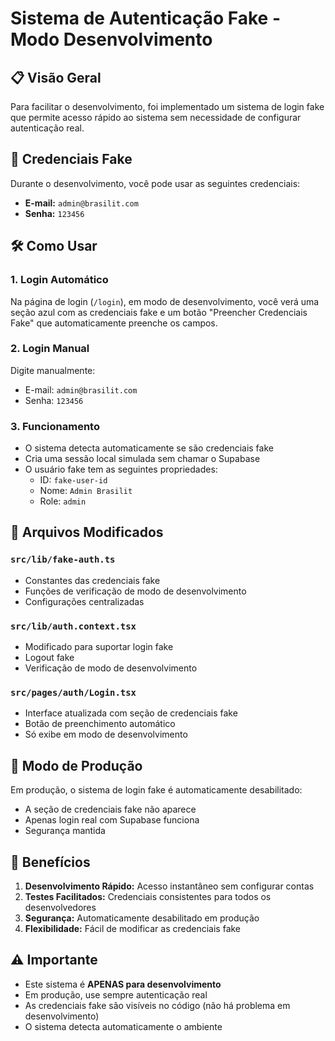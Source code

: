# Sistema de Autenticação Fake - Modo Desenvolvimento

## 📋 Visão Geral

Para facilitar o desenvolvimento, foi implementado um sistema de login fake que permite acesso rápido ao sistema sem necessidade de configurar autenticação real.

## 🔑 Credenciais Fake

Durante o desenvolvimento, você pode usar as seguintes credenciais:

- **E-mail:** `admin@brasilit.com`
- **Senha:** `123456`

## 🛠️ Como Usar

### 1. Login Automático
Na página de login (`/login`), em modo de desenvolvimento, você verá uma seção azul com as credenciais fake e um botão "Preencher Credenciais Fake" que automaticamente preenche os campos.

### 2. Login Manual
Digite manualmente:
- E-mail: `admin@brasilit.com`
- Senha: `123456`

### 3. Funcionamento
- O sistema detecta automaticamente se são credenciais fake
- Cria uma sessão local simulada sem chamar o Supabase
- O usuário fake tem as seguintes propriedades:
  - ID: `fake-user-id`
  - Nome: `Admin Brasilit`
  - Role: `admin`

## 🔧 Arquivos Modificados

### `src/lib/fake-auth.ts`
- Constantes das credenciais fake
- Funções de verificação de modo de desenvolvimento
- Configurações centralizadas

### `src/lib/auth.context.tsx`
- Modificado para suportar login fake
- Logout fake
- Verificação de modo de desenvolvimento

### `src/pages/auth/Login.tsx`
- Interface atualizada com seção de credenciais fake
- Botão de preenchimento automático
- Só exibe em modo de desenvolvimento

## 🚀 Modo de Produção

Em produção, o sistema de login fake é automaticamente desabilitado:
- A seção de credenciais fake não aparece
- Apenas login real com Supabase funciona
- Segurança mantida

## 🎯 Benefícios

1. **Desenvolvimento Rápido:** Acesso instantâneo sem configurar contas
2. **Testes Facilitados:** Credenciais consistentes para todos os desenvolvedores
3. **Segurança:** Automaticamente desabilitado em produção
4. **Flexibilidade:** Fácil de modificar as credenciais fake

## ⚠️ Importante

- Este sistema é **APENAS para desenvolvimento**
- Em produção, use sempre autenticação real
- As credenciais fake são visíveis no código (não há problema em desenvolvimento)
- O sistema detecta automaticamente o ambiente
